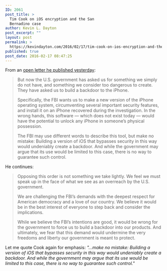 ```yaml
---
ID: 2061
post_title: >
  Tim Cook on iOS encryption and the San
  Bernadino case
author: Kevin L. Dayton
post_excerpt: ""
layout: post
permalink: >
  https://kevindayton.com/2016/02/17/tim-cook-on-ios-encryption-and-the-san-bernadino-case/
published: true
post_date: 2016-02-17 08:47:25
---
```

From an <a href="http://www.apple.com/customer-letter/" target="_blank">open letter he published yesterday</a>:
<blockquote>But now the U.S. government has asked us for something we simply do not have, and something we consider too dangerous to create. They have asked us to build a backdoor to the iPhone.

Specifically, the FBI wants us to make a new version of the iPhone operating system, circumventing several important security features, and install it on an iPhone recovered during the investigation. In the wrong hands, this software — which does not exist today — would have the potential to unlock any iPhone in someone’s physical possession.

The FBI may use different words to describe this tool, but make no mistake: Building a version of iOS that bypasses security in this way would undeniably create a backdoor. And while the government may argue that its use would be limited to this case, there is no way to guarantee such control.</blockquote>
He continues:
<blockquote>Opposing this order is not something we take lightly. We feel we must speak up in the face of what we see as an overreach by the U.S. government.

We are challenging the FBI’s demands with the deepest respect for American democracy and a love of our country. We believe it would be in the best interest of everyone to step back and consider the implications.

While we believe the FBI’s intentions are good, it would be wrong for the government to force us to build a backdoor into our products. And ultimately, we fear that this demand would undermine the very freedoms and liberty our government is meant to protect.</blockquote>
Let me quote Cook again for emphasis: <em>"...make no mistake: Building a version of iOS that bypasses security in this way would undeniably create a backdoor. And while the government may argue that its use would be limited to this case, there is no way to guarantee such control."</em>